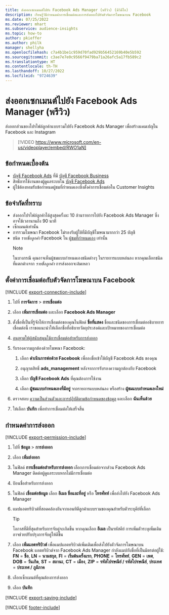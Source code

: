 ```yaml
---
title: ส่งออกเซกเมนต์ไปยัง Facebook Ads Manager (พรีวิว) (มีวิดีโอ)
description: เรียนรู้วิธีกำหนดค่าการเชื่อมต่อและการส่งออกไปยังตัวจัดการโฆษณาบน Facebook
ms.date: 07/25/2022
ms.reviewer: mhart
ms.subservice: audience-insights
ms.topic: how-to
author: pkieffer
ms.author: philk
manager: shellyha
ms.openlocfilehash: c7a4b1be1c959d70fad929b56452169b40e5b592
ms.sourcegitcommit: c3ae7e7e0c9566f9479ba71a26afc5a17fb589c2
ms.translationtype: HT
ms.contentlocale: th-TH
ms.lasthandoff: 10/27/2022
ms.locfileid: "9724639"
---
```

# <a name="export-segments-to-facebook-ads-manager-preview"></a>ส่งออกเซกเมนต์ไปยัง Facebook Ads Manager (พรีวิว)

ส่งออกส่วนของโปรไฟล์ลูกค้าแบบรวมไปยัง Facebook Ads Manager เพื่อสร้างแคมเปญใน Facebook และ Instagram

> [!VIDEO https://www.microsoft.com/en-us/videoplayer/embed/RWO1aN]

## <a name="prerequisites"></a>ข้อกำหนดเบื้องต้น

- [บัญชี Facebook Ads](https://www.facebook.com/business/learn/lessons/step-by-step-ads-manager-account) ที่มี [บัญชี Facebook Business](https://business.facebook.com/)
- สิทธิ์การใช้งานของผู้ดูแลระบบใน [บัญชี Facebook Ads](https://www.facebook.com/business/learn/lessons/step-by-step-ads-manager-account)
- ผู้ใช้ต้องยอมรับข้อกำหนดผู้ชมที่กำหนดเองซึ่งตั้งค่าการเชื่อมต่อใน Customer Insights

## <a name="known-limitations"></a>ข้อจำกัดที่ทราบ

- ส่งออกโปรไฟล์ลูกค้าได้สูงสุดครั้งละ 10 ล้านรายการไปยัง Facebook Ads Manager ซึ่งอาจใช้เวลานานถึง 90 นาที
- เซ็กเมนต์เท่านั้น
- การรวมโฆษณา Facebook ไม่รองรับผู้ใช้ที่มีบัญชีโฆษณามากกว่า 25 บัญชี
- ชนิด *รายชื่อลูกค้า* Facebook ใน [ผู้ชมที่กำหนดเอง](https://www.facebook.com/business/help/744354708981227?id=2469097953376494) เท่านั้น
  > [!NOTE]
  > ในบางกรณี คุณอาจเห็นผู้ชมแบบกำหนดเองชนิดต่างๆ ในรายการแบบหล่นลง หากคุณเลือกชนิดที่แตกต่างจาก *รายชื่อลูกค้า* การส่งออกจะล้มเหลว

## <a name="set-up-connection-to-facebook-ads-manager"></a>ตั้งค่าการเชื่อมต่อกับตัวจัดการโฆษณาบน Facebook

[!INCLUDE [export-connection-include](includes/export-connection-admn.md)]

1. ไปที่ **การจัดการ** > **การเชื่อมต่อ**

1. เลือก **เพิ่มการเชื่อมต่อ** และเลือก **Facebook Ads Manager**

1. ตั้งชื่อที่เป็นที่รู้จักให้การเชื่อมต่อของคุณในฟิลด์ **ชื่อที่แสดง** ชื่อและชนิดของการเชื่อมต่ออธิบายการเชื่อมต่อนี้ เราขอแนะนำให้เลือกชื่อที่อธิบายวัตถุประสงค์และเป้าหมายของการเชื่อมต่อ

1. [อนุญาตให้ผู้สนับสนุนใช้การเชื่อมต่อสำหรับการส่งออก](connections.md#allow-contributors-to-use-a-connection-for-exports)

1. รับรองความถูกต้องด้วยโฆษณา Facebook:

   1. เลือก **ดำเนินการต่อด้วย Facebook** เพื่อลงชื่อเข้าใช้บัญชี Facebook Ads ของคุณ

   1. อนุญาตสิทธิ์ **ads_management** หลังจากการรับรองความถูกต้องกับ Facebook

   1. เลือก **บัญชี Facebook Ads** ที่คุณต้องการใช้งาน

   1. เลือก **ผู้ชมแบบกำหนดเองที่มีอยู่** จากรายการแบบหล่นลง หรือสร้าง **ผู้ชมแบบกำหนดเองใหม่**

1. ตรวจสอบ [ความเป็นส่วนตัวและการปฏิบัติตามข้อกำหนดของข้อมูล](connections.md#data-privacy-and-compliance) และเลือก **ฉันเห็นด้วย**

1. ให้เลือก **บันทึก** เพื่อทำการเชื่อมต่อให้เสร็จสิ้น

## <a name="configure-an-export"></a>กำหนดค่าการส่งออก

[!INCLUDE [export-permission-include](includes/export-permission.md)]

1. ไปที่ **ข้อมูล** > **การส่งออก**

1. เลือก **เพิ่มส่งออก**

1. ในฟิลด์ **การเชื่อมต่อสำหรับการส่งออก** เลือกการเชื่อมต่อจากส่วน Facebook Ads Manager ติดต่อผู้ดูแลระบบหากไม่มีการเชื่อมต่อ

1. ป้อนชื่อสำหรับการส่งออก

1. ในฟิลด์ **เชื่อมต่อข้อมูล** เลือก **อีเมล** **ชื่อและที่อยู่** หรือ **โทรศัพท์** เพื่อส่งไปยัง Facebook Ads Manager

1. แมปแอตทริบิวต์ที่สอดคล้องกันจากเอนทิตีลูกค้าแบบรวมของคุณสำหรับตัวระบุคีย์ที่เลือก
   > [!TIP]
   > โอกาสที่ดีที่สุดสำหรับการจับคู่จะเกิดขึ้น หากคุณเลือก **อีเมล** เป็นรหัสคีย์ การเพิ่มตัวระบุเพิ่มเติมอาจช่วยปรับปรุงการจับคู่ให้ดีขึ้น

1. เลือก **เพิ่มแอตทริบิวต์** เพื่อแมปแอตทริบิวต์เพิ่มเติมเพื่อส่งไปยังตัวจัดการโฆษณาบน Facebook แอตทริบิวต์จาก Facebook Ads Manager กำลังแมปกับชื่อที่เป็นมิตรต่อผู้ใช้: **FN** = **ชื่อ**, **LN** = **นามสกุล**, **FI** = **เริ่มต้นครั้งแรก**, **PHONE** = **โทรศัพท์**, **GEN** = **เพศ**, **DOB** = **วันเกิด**, **ST** = **สถานะ**, **CT** = **เมือง**, **ZIP** = **รหัสไปรษณีย์ / รหัสไปรษณีย์**, **ประเทศ** = **ประเทศ / ภูมิภาค**

1. เลือกเซ็กเมนต์ที่คุณต้องการส่งออก

1. เลือก **บันทึก**

[!INCLUDE [export-saving-include](includes/export-saving.md)]

[!INCLUDE [footer-include](includes/footer-banner.md)]
